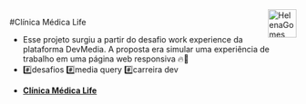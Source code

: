 <div>
  <img align="right" src="https://user-images.githubusercontent.com/94927107/202288637-fc13dd57-c051-48dd-ba02-870c9ef26267.png" alt="HelenaGomes" width="50px">
</div>

#Clínica Médica Life 

-  Esse projeto surgiu a partir do desafio work experience da plataforma DevMedia. A proposta era simular uma experiência de trabalho em uma página web responsiva 🔥🚀 
- #️⃣desafios #️⃣media query #️⃣carreira dev
* **[Clínica Médica Life](https://helena-lujan-gomes.github.io/projeto-clinica-medica-life/)**




